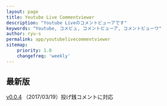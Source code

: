 ```yaml
---
layout: page
title: Youtube Live Commentviewer
description: "Youtube Liveのコメントビューアです"
keywords: "Youtube, コメビュ, コメントビューア, コメントビューワ"
author: ryu-s
permalink: app/youtubelivecommentviewer
sitemap:
    priority: 1.0
    changefreq: 'weekly'	
---
```


## 最新版
[v0.0.4](https://github.com/ryu-s/Upload/releases/download/yt_v0.0.4/YoutubeLiveCommentViewer_v0.0.4.zip) （2017/03/19）投げ銭コメントに対応  
